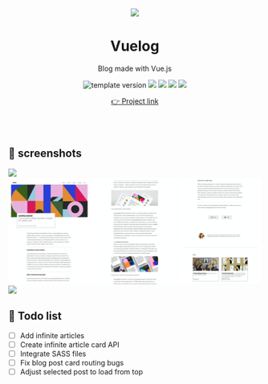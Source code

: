 <br />
<br />

<!-- Header -->

<div align="middle" >
  <img width="120px;" src="https://emojipedia-us.s3.dualstack.us-west-1.amazonaws.com/thumbs/240/apple/285/pencil_270f-fe0f.png"/>
</div>

<h1 align="middle">Vuelog</h2>
<p align="middle">Blog made with Vue.js</p>

<p align="middle">
  <img src="https://img.shields.io/badge/version-1.0.0-F1F0E7?style=flat-square" alt="template version"/>
  <img src="https://img.shields.io/badge/language-HTML-F1652A.svg?style=flat-square"/>
  <img src="https://img.shields.io/badge/language-SASS-BF4080"/>
  <img src="https://img.shields.io/badge/language-VUE-42B983"/>
  <img src="https://img.shields.io/badge/license-MIT-8B8C8D.svg?style=flat-square"/>
</p>

<p align="middle"><a href="https://yejinc.github.io/vuelog/">👉 Project link</a></p>

<br />
<br />

<!-- Content -->

## 📸 screenshots

<img src="https://user-images.githubusercontent.com/46529118/141478449-652a45b5-6c68-418c-a11e-bef85a7481e4.png" />

<br />

<img src="./src/assets/images/vuelog-post-1.png" />

<br />

<img src="./src/assets/images/vuelog-post-2.png" />

<!-- Todo -->

## 👀 Todo list

- [ ] Add infinite articles
- [ ] Create infinite article card API
- [ ] Integrate SASS files
- [ ] Fix blog post card routing bugs
- [ ] Adjust selected post to load from top

<br />
<br />
